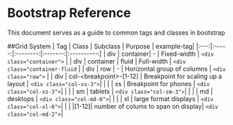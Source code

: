 # Bootstrap Reference

This document serves as a guide to common tags and classes in bootstrap

##Grid System
| Tag | Class | Subclass | Purpose | example-tag|
|:---:|:-----:|:--------:|:-------:|:----------:|
| div | container| -     | Fixed-width | `<div class="container">` |
| div | container | fluid | Full-width  | `<div class="container-fluid` |
| div | row      | -     | Horizontal group of columns | `<div class="row">` |
| div | col-\<breakpoint\>-[1-12] | Breakpoint for scaling up a layout | `<div class="col-xs-3">`|
|     |			 | xs	| Breakpoint for phones		     | `<div class="col-xs-3">`|
|     |                  | sm   | tablets                            | `<div class="col-sm-3">`|
|     |                  | md   | desktops                           | `<div class="col-md-6">`|
|     |                  | xl   | large format displays              | `<div class="col-xl-6">`|
|     |                  |[1-12]| number of colums to span on display| `<div class="col-md-2">`|
